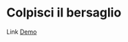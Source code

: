 # Colpisci il bersaglio
Link [Demo](https://raw.githack.com/AndrianoRica/spaceInvaders/main/quadratoRica.html)
